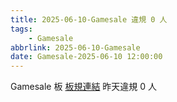 ```yaml
---
title: 2025-06-10-Gamesale 違規 0 人
tags:
    - Gamesale
abbrlink: 2025-06-10-Gamesale
date: Gamesale-2025-06-10 12:00:00
---
```

Gamesale 板 [板規連結](https://www.ptt.cc/bbs/Gossiping/M.1637425085.A.07D.html)
昨天違規 0 人

